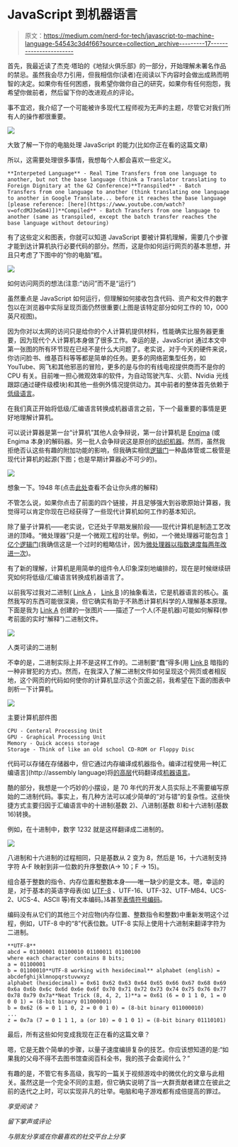 # JavaScript 到机器语言

> 原文：<https://medium.com/nerd-for-tech/javascript-to-machine-language-54543c3d4f66?source=collection_archive---------17----------------------->

首先，我最近读了杰克·塔珀的《地狱火俱乐部》的一部分，开始理解未署名作品的禁忌。虽然我会尽力引用，但我相信你(读者)在阅读以下内容时会做出成熟而明智的决定。如果你有任何困惑，我希望你做你自己的研究，如果你有任何抱怨，我希望你做前者，然后留下你的改进观点的评论。

事不宜迟，我介绍了一个可能被许多现代工程师视为无声的主题，尽管它对我们所有人的操作都很重要。

![](img/1acd3b90e4259d41f02b0545d107550b.png)

大致了解一下你的电脑处理 JavaScript 的能力(比如你正在看的这篇文章)

所以，这需要处理很多事情，我想每个人都会喜欢一些定义。

```
**Interpeted Language** - Real Time Transfers from one language to another, but not the base language (think a Translator translating to Foreign Dignitary at the G2 Conference)**Transpiled** - Batch Transfers from one language to another (think translating one language to another in Google Translate... before it reaches the base language [please reference: [here](https://www.youtube.com/watch?v=ofcdMJ3eGm4)])**Compiled** - Batch Transfers from one language to another (same as transpiled, except the batch transfer reaches the base language without detouring)
```

有了这些定义和图表，你就可以知道 JavaScript 要被计算机理解，需要几个步骤才能到达计算机执行必要代码的部分。然而，这是你如何运行网页的基本思想，并且只考虑了下图中的“你的电脑”框。

![](img/56acd9786b452eafaf09ed8d74deea5e.png)

如何访问网页的想法(注意:“访问”而不是“运行”)

虽然重点是 JavaScript 如何运行，但理解如何接收包含代码、资产和文件的数字包以在浏览器中实际呈现页面仍然很重要(上图是该特定部分如何工作的 10，000 英尺视图)。

因为你对以太网的访问只是给你的个人计算机提供材料，性能确实比服务器更重要，因为现代个人计算机本身做了很多工作。幸运的是，JavaScript 通过本文中第一张图的所有环节现在已经不是什么大问题了。老实说，对于今天的硬件来说，你访问脸书、维基百科等等都是简单的任务。更多的网络密集型任务，如 YouTube、网飞和其他邪恶的冒险，更多的是与你的有线电视提供商而不是你的 CPU 有关。目前唯一担心微观效率的软件，为自动驾驶汽车、火箭、Nvidia 光线跟踪(通过硬件级模块)和其他一些例外情况提供动力。其中前者的整体首先依赖于[低级语言](https://en.wikipedia.org/wiki/Low-level_programming_language)。

在我们真正开始将低级/汇编语言转换成机器语言之前，下一个最重要的事情是更好地理解计算机。

可以说计算器是第一台“计算机”其他人会争辩说，第一台计算机是 [Engima](https://www.iwm.org.uk/history/how-alan-turing-cracked-the-enigma-code) (或 Engima 本身)的解码器。另一批人会争辩说这是原创的[纺织机器](https://www.imdb.com/title/tt11167964/)。然而，虽然我拒绝否认这些有趣的附加功能的影响，但我确实相信[逻辑门](https://en.wikipedia.org/wiki/Logic_gate)一种晶体管或二极管是现代计算机的起源(下图；也是早期计算器必不可少的)。

![](img/e4cad20b9212b31c76ca1031018c2dfd.png)

想象一下。1948 年(点击[此处](https://www.youtube.com/watch?v=IxXaizglscw&t=877s)查看不会让你头疼的解释)

不管怎么说，如果你点击了前面的四个链接，并且足够强大到谷歌原始计算器，我觉得可以肯定你现在已经获得了一些现代计算机如何工作的基本知识。

除了量子计算机——老实说，它还处于早期发展阶段——现代计算机是制造工艺改进的顶峰。“微处理器”只是一个微观工程的壮举。例如，一个微处理器可能包含 [1 亿个逻辑门](https://en.wikipedia.org/wiki/Logic_gate)(我确信这是一个过时的粗略估计，因为[微处理器以指数速度每两年改进一次](https://en.wikipedia.org/wiki/Moore%27s_law))。

有了新的理解，计算机是用简单的组件令人印象深刻地编排的，现在是时候继续研究如何将低级/汇编语言转换成机器语言了。

以前我写过我对二进制( [Link A](https://bowenbrinegar.medium.com/what-is-the-flight-velocity-of-an-african-swallow-e63b4ef05eed) ， [Link B](https://bowenbrinegar.medium.com/apple-man-e7c61d28c3f4) )的抽象看法，它是机器语言的核心。虽然我写的东西可能很深奥，但它确实有助于不熟悉计算机科学的人理解基本原理。下面是我为 [Link A](https://bowenbrinegar.medium.com/what-is-the-flight-velocity-of-an-african-swallow-e63b4ef05eed) 创建的一张图片——描述了一个人(不是机器)可能如何解释(参考前面的实时“解释”)二进制文件。

![](img/8633d4d2cfb9492cc839a0f9621b3d36.png)

人类可读的二进制

不幸的是，二进制实际上并不是这样工作的。二进制要“蠢”得多(用 [Link B](https://bowenbrinegar.medium.com/apple-man-e7c61d28c3f4) 暗指的一种非冒犯的方式)。然而，在我深入了解二进制文件如何呈现这个网页或者相反地，这个网页的代码如何使你的计算机显示这个页面之前，我希望在下面的图表中剖析一下计算机。

![](img/cd13fa182f2291ce869d04aba6c3d3c4.png)

主要计算机部件图

```
CPU - Centeral Processing Unit
GPU - Graphical Processing Unit
Memory - Quick access storage
Storage - Think of like an old school CD-ROM or Floppy Disc
```

代码可以存储在存储器中，但它通过内存编译成机器指令。编译过程使用一种[汇编语言](http://assembly language)将[的高层](https://computersciencewiki.org/index.php/Higher_level_and_lower_level_languages)代码翻译成[机器语言](https://en.wikipedia.org/wiki/Machine_code)。

酷的部分，我想是一个巧妙的小摆设，是 70 年代的开发人员实际上不需要编写原始的二进制代码。事实上，有几种方法可以减少简单的“对与错”的复杂性。这些快捷方式主要归因于汇编语言中的十进制(基数 2)、八进制(基数 8)和十六进制(基数 16)转换。

例如，在十进制中，数字 1232 就是这样翻译成二进制的。

![](img/daf0cb47e566f213e03208bb61eb9283.png)

八进制和十六进制的过程相同，只是基数从 2 变为 8，然后是 16，十六进制支持字符 A-F 映射到非一位数的升序整数(A-> 10；F -> 15)。

组合基于整数的指令、内存位置和整数本身——唯一缺少的是文本。嗯，幸运的是，对于基本的英语字母表(如 [UTF-8](https://en.wikipedia.org/wiki/UTF-8) 、UTF-16、UTF-32、UTF-MB4、UCS-2、UCS-4、ASCII 等)有文本编码。)&甚至[表情符号编码](https://www.smashingmagazine.com/2016/11/character-sets-encoding-emoji/)。

编码没有从它们的其他三个对应物(内存位置、整数指令和整数)中重新发明这个过程，例如，UTF-8 中的“8”代表位数。UTF-8 实际上使用十六进制来翻译字符为二进制。

```
**UTF-8**
abcd = 01100001 01100010 01100011 01100100
where each character contains 8 bits;
a = 01100001
b = 01100010**UTF-8 working with hexidecimal** alphabet (english) = abcdefghijklmnopqrstuvwxyz
alphabet (hexidecimal) = 0x61 0x62 0x63 0x64 0x65 0x66 0x67 0x68 0x69 0x6a 0x6b 0x6c 0x6d 0x6e 0x6f 0x70 0x71 0x72 0x73 0x74 0x75 0x76 0x77 0x78 0x79 0x7a**Neat Trick (8, 4, 2, 1)**a = 0x61 (6 = 0 1 1 0, 1 = 0 0 0 1) = (8-bit binary 011000001)
b = 0x62 (6 = 0 1 1 0, 2 = 0 0 1 0) = (8-bit binary 011000010)
...
z = 0x7a (7 = 0 1 1 1, a (or 10) = 0 1 0 1) = (8-bit binary 01110101)
```

最后，所有这些如何变成我现在正在看的这篇文章？

嗯，它是无数个简单的步骤，以量子速度编排复杂的技艺。你应该想知道的是:“如果我的父母不得不去图书馆查阅百科全书，我的孩子会查阅什么？”

有趣的是，不管它有多高级，我写的一篇关于视频游戏中的微优化的文章与此相关。虽然这是一个完全不同的主题，但它确实说明了当一大群贡献者建立在彼此之前的迭代之上时，可以实现非凡的壮举。电脑和电子游戏都有成倍提高的罪过。

*享受阅读？*

*留下掌声或评论*

*与朋友分享或在你最喜欢的社交平台上分享*